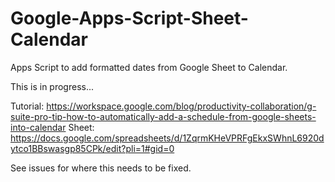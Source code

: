 # Google-Apps-Script-Sheet-Calendar
Apps Script to add formatted dates from Google Sheet to Calendar.

This is in progress...

Tutorial: https://workspace.google.com/blog/productivity-collaboration/g-suite-pro-tip-how-to-automatically-add-a-schedule-from-google-sheets-into-calendar
Sheet: https://docs.google.com/spreadsheets/d/1ZqrmKHeVPRFgEkxSWhnL6920dytco1BBswasgp85CPk/edit?pli=1#gid=0

See issues for where this needs to be fixed.
